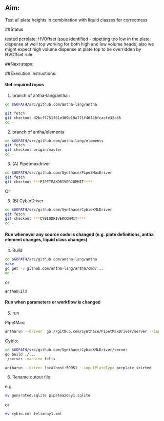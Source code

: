 ## Aim:

Test all plate heights in combination with liquid classes for correctness

##Status
 
tested pcrplate; HVOffset issue identified - pipetting too low in the plate; dispense at well top working for both high and low volume heads; also we might expect high volume dispense at plate top to be overridden by HVOffset rule. 

##Next steps:



##Execution instructions:


#### Get required repos

1. branch of antha-lang/antha :

```bash
cd $GOPATH/src/github.com/antha-lang/antha

git fetch 
git checkout d2bcf7751f61e369e19a771f40768fcacfe32a35
cd -
```


2.  branch of antha/elements


```bash
cd $GOPATH/src/github.com/antha-lang/elements
git fetch
git checkout origin/master
cd -
```


3. (A) Pipetmaxdriver

```bash
cd $GOPATH/src/github.com/Synthace/PipetMaxDriver
git fetch
git checkout ***PIPETMAXDRIVERCOMMIT****
```

Or

3. (B) CybioDriver

```bash
cd $GOPATH/src/github.com/Synthace/CybioXMLDriver
git fetch
git checkout ***CYBIODRIVERCOMMIT****
cd -
```

#### Run whenever any source code is changed  (e.g. plate definitions, antha element changes, liquid class changes)

4. Build 

```bash
cd $GOPATH/src/github.com/antha-lang/antha
make
go get -v github.com/antha-lang/antha/cmd/...
cd -
```

or

```
anthabuild
```


#### Run when parameters or workflow is changed

5. run


PipetMax:


```bash
antharun --driver  go://github.com/Synthace/PipetMaxDriver/server --inputPlateType DWST12_riser
```


Cybio:


```bash
cd $GOPATH/src/github.com/Synthace/CybioXMLDriver/server
go build ./...
./server -machine felix
```


```bash
antharun --driver localhost:50051 --inputPlateType pcrplate_skirted
```

6. Rename output file

e.g.

```bash
mv generated.sqlite pipetmaxday1.sqlite
```

or 

```bash
mv cybio.xml felixday1.xml
```


